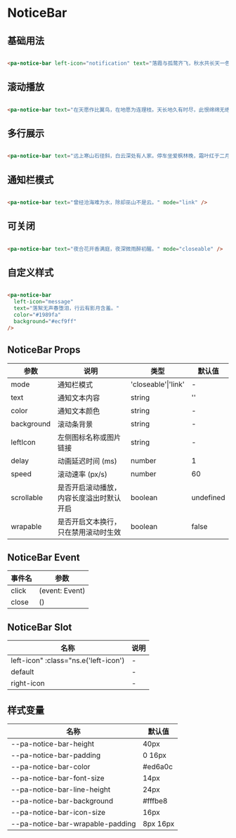 # NoticeBar

<!--codes start-->

## 基础用法

```html [template]

<pa-notice-bar left-icon="notification" text="落霞与孤鹜齐飞，秋水共长天一色" />

```
## 滚动播放

```html [template]

<pa-notice-bar text="在天愿作比翼鸟，在地愿为连理枝。天长地久有时尽，此恨绵绵无绝期。" />

```
## 多行展示

```html [template]

<pa-notice-bar text="远上寒山石径斜，白云深处有人家。停车坐爱枫林晚，霜叶红于二月花。" wrapable />

```
## 通知栏模式

```html [template]

<pa-notice-bar text="曾经沧海难为水，除却巫山不是云。" mode="link" />

```
## 可关闭

```html [template]

<pa-notice-bar text="夜合花开香满庭，夜深微雨醉初醒。" mode="closeable" />

```
## 自定义样式

```html [template]

<pa-notice-bar
  left-icon="message"
  text="落絮无声春堕泪，行云有影月含羞。"
  color="#1989fa"
  background="#ecf9ff"
/>

```

<!--codes end-->

## NoticeBar Props

<!--props start-->

| 参数 | 说明 | 类型 | 默认值 |
| --- | ----- | --- | --- |
| mode | 通知栏模式 | 'closeable'\|'link' | - |
| text | 通知文本内容 | string |  '' |
| color | 通知文本颜色 | string | - |
| background | 滚动条背景 | string | - |
| leftIcon | 左侧图标名称或图片链接 | string | - |
| delay | 动画延迟时间 (ms) | number |  1 |
| speed | 滚动速率 (px/s) | number |  60 |
| scrollable | 是否开启滚动播放，内容长度溢出时默认开启 | boolean |  undefined |
| wrapable | 是否开启文本换行，只在禁用滚动时生效 | boolean |  false |

<!--props end-->

## NoticeBar Event

<!--event start-->

| 事件名 | 参数 |
| --- | --- |
| click | (event: Event)  |
| close | ()  |

<!--event end-->

## NoticeBar Slot

<!--slot start-->

| 名称 | 说明 |
| --- | --- |
| left-icon" :class="ns.e('left-icon') | - |
| default | - |
| right-icon | - |

<!--slot end-->

## 样式变量

<!--cssVar start-->

| 名称 | 默认值 |
| --- | --- |
| --pa-notice-bar-height | 40px |
| --pa-notice-bar-padding | 0 16px |
| --pa-notice-bar-color | #ed6a0c |
| --pa-notice-bar-font-size | 14px |
| --pa-notice-bar-line-height | 24px |
| --pa-notice-bar-background | #fffbe8 |
| --pa-notice-bar-icon-size | 16px |
| --pa-notice-bar-wrapable-padding | 8px 16px |

<!--cssVar end-->


